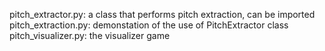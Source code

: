 pitch_extractor.py: a class that performs pitch extraction, can be imported
pitch_extraction.py: demonstation of the use of PitchExtractor class
pitch_visualizer.py: the visualizer game
